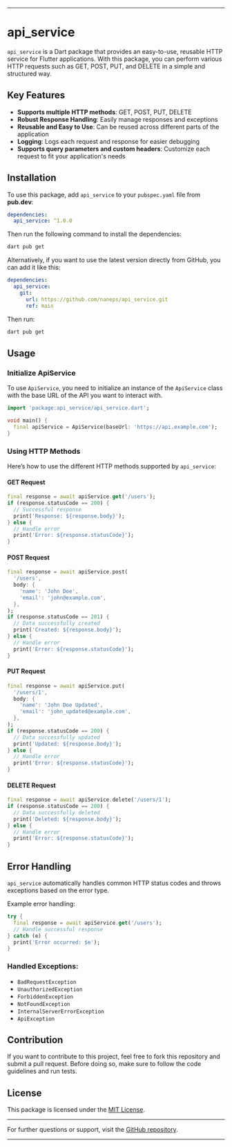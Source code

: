 
---

# api_service

`api_service` is a Dart package that provides an easy-to-use, reusable HTTP service for Flutter applications. With this package, you can perform various HTTP requests such as GET, POST, PUT, and DELETE in a simple and structured way.

## Key Features

- **Supports multiple HTTP methods**: GET, POST, PUT, DELETE
- **Robust Response Handling**: Easily manage responses and exceptions
- **Reusable and Easy to Use**: Can be reused across different parts of the application
- **Logging**: Logs each request and response for easier debugging
- **Supports query parameters and custom headers**: Customize each request to fit your application's needs

## Installation

To use this package, add `api_service` to your `pubspec.yaml` file from **pub.dev**:

```yaml
dependencies:
  api_service: ^1.0.0
```

Then run the following command to install the dependencies:

```bash
dart pub get
```

Alternatively, if you want to use the latest version directly from GitHub, you can add it like this:

```yaml
dependencies:
  api_service:
    git:
      url: https://github.com/naneps/api_service.git
      ref: main
```

Then run:

```bash
dart pub get
```

## Usage

### Initialize ApiService

To use `ApiService`, you need to initialize an instance of the `ApiService` class with the base URL of the API you want to interact with.

```dart
import 'package:api_service/api_service.dart';

void main() {
  final apiService = ApiService(baseUrl: 'https://api.example.com');
}
```

### Using HTTP Methods

Here’s how to use the different HTTP methods supported by `api_service`:

#### GET Request

```dart
final response = await apiService.get('/users');
if (response.statusCode == 200) {
  // Successful response
  print('Response: ${response.body}');
} else {
  // Handle error
  print('Error: ${response.statusCode}');
}
```

#### POST Request

```dart
final response = await apiService.post(
  '/users',
  body: {
    'name': 'John Doe',
    'email': 'john@example.com',
  },
);
if (response.statusCode == 201) {
  // Data successfully created
  print('Created: ${response.body}');
} else {
  // Handle error
  print('Error: ${response.statusCode}');
}
```

#### PUT Request

```dart
final response = await apiService.put(
  '/users/1',
  body: {
    'name': 'John Doe Updated',
    'email': 'john_updated@example.com',
  },
);
if (response.statusCode == 200) {
  // Data successfully updated
  print('Updated: ${response.body}');
} else {
  // Handle error
  print('Error: ${response.statusCode}');
}
```

#### DELETE Request

```dart
final response = await apiService.delete('/users/1');
if (response.statusCode == 200) {
  // Data successfully deleted
  print('Deleted: ${response.body}');
} else {
  // Handle error
  print('Error: ${response.statusCode}');
}
```

## Error Handling

`api_service` automatically handles common HTTP status codes and throws exceptions based on the error type.

Example error handling:

```dart
try {
  final response = await apiService.get('/users');
  // Handle successful response
} catch (e) {
  print('Error occurred: $e');
}
```

### Handled Exceptions:
- `BadRequestException`
- `UnauthorizedException`
- `ForbiddenException`
- `NotFoundException`
- `InternalServerErrorException`
- `ApiException`

## Contribution

If you want to contribute to this project, feel free to fork this repository and submit a pull request. Before doing so, make sure to follow the code guidelines and run tests.

## License

This package is licensed under the [MIT License](LICENSE).

---

For further questions or support, visit the [GitHub repository](https://github.com/naneps/api_service).

---

